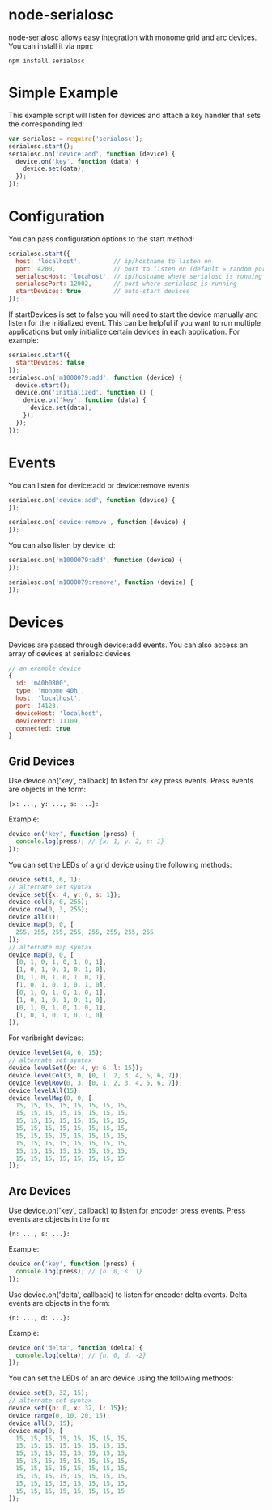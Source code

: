 node-serialosc
==============

node-serialosc allows easy integration with monome grid and arc devices.  You can install it via npm:

```
npm install serialosc
```

# Simple Example

This example script will listen for devices and attach a key handler that sets the corresponding led:

```javascript
var serialosc = require('serialosc');
serialosc.start();
serialosc.on('device:add', function (device) {
  device.on('key', function (data) {
    device.set(data);
  });
});
```

# Configuration

You can pass configuration options to the start method:

```javascript
serialosc.start({
  host: 'localhost',         // ip/hostname to listen on
  port: 4200,                // port to listen on (default = random port number)
  serialoscHost: 'locahost', // ip/hostname where serialosc is running
  serialoscPort: 12002,      // port where serialosc is running
  startDevices: true         // auto-start devices
});
```

If startDevices is set to false you will need to start the device manually and listen for the initialized event.  This can be helpful if you want to run multiple applications but only initialize certain devices in each application.  For example:

```javascript
serialosc.start({
  startDevices: false
});
serialosc.on('m1000079:add', function (device) {
  device.start();
  device.on('initialized', function () {
    device.on('key', function (data) {
      device.set(data);
    });
  });
});
```

# Events

You can listen for device:add or device:remove events

```javascript
serialosc.on('device:add', function (device) {
});

serialosc.on('device:remove', function (device) {
});
```

You can also listen by device id:

```javascript
serialosc.on('m1000079:add', function (device) {
});

serialosc.on('m1000079:remove', function (device) {
});
```

# Devices

Devices are passed through device:add events.  You can also access an array of devices at serialosc.devices

```javascript
// an example device
{
  id: 'm40h0800',
  type: 'monome 40h',
  host: 'localhost',
  port: 14123,
  deviceHost: 'localhost',
  devicePort: 11109,
  connected: true
}
```

## Grid Devices

Use device.on('key', callback) to listen for key press events.  Press events are objects in the form: 

```
{x: ..., y: ..., s: ...}:
```

Example:

```javascript
device.on('key', function (press) {
  console.log(press); // {x: 1, y: 2, s: 1}
});
```

You can set the LEDs of a grid device using the following methods:

```javascript
device.set(4, 6, 1);
// alternate set syntax
device.set({x: 4, y: 6, s: 1});
device.col(3, 0, 255);
device.row(0, 3, 255);
device.all(1);
device.map(0, 0, [
  255, 255, 255, 255, 255, 255, 255, 255
]);
// alternate map syntax
device.map(0, 0, [
  [0, 1, 0, 1, 0, 1, 0, 1],
  [1, 0, 1, 0, 1, 0, 1, 0],
  [0, 1, 0, 1, 0, 1, 0, 1],
  [1, 0, 1, 0, 1, 0, 1, 0],
  [0, 1, 0, 1, 0, 1, 0, 1],
  [1, 0, 1, 0, 1, 0, 1, 0],
  [0, 1, 0, 1, 0, 1, 0, 1],
  [1, 0, 1, 0, 1, 0, 1, 0]
]);
```

For varibright devices:

```javascript
device.levelSet(4, 6, 15);
// alternate set syntax
device.levelSet({x: 4, y: 6, l: 15});
device.levelCol(3, 0, [0, 1, 2, 3, 4, 5, 6, 7]);
device.levelRow(0, 3, [0, 1, 2, 3, 4, 5, 6, 7]);
device.levelAll(15);
device.levelMap(0, 0, [
  15, 15, 15, 15, 15, 15, 15, 15,
  15, 15, 15, 15, 15, 15, 15, 15,
  15, 15, 15, 15, 15, 15, 15, 15,
  15, 15, 15, 15, 15, 15, 15, 15,
  15, 15, 15, 15, 15, 15, 15, 15,
  15, 15, 15, 15, 15, 15, 15, 15,
  15, 15, 15, 15, 15, 15, 15, 15,
  15, 15, 15, 15, 15, 15, 15, 15
]);
```

## Arc Devices

Use device.on('key', callback) to listen for encoder press events.  Press events are objects in the form:

```
{n: ..., s: ...}:
```

Example:

```javascript
device.on('key', function (press) {
  console.log(press); // {n: 0, s: 1}
});
```

Use device.on('delta', callback) to listen for encoder delta events.  Delta events are objects in the form:

```
{n: ..., d: ...}:
```

Example:

```javascript
device.on('delta', function (delta) {
  console.log(delta); // {n: 0, d: -2}
});
```

You can set the LEDs of an arc device using the following methods:

```javascript
device.set(0, 32, 15);
// alternate set syntax
device.set({n: 0, x: 32, l: 15});
device.range(0, 10, 20, 15);
device.all(0, 15);
device.map(0, [
  15, 15, 15, 15, 15, 15, 15, 15,
  15, 15, 15, 15, 15, 15, 15, 15,
  15, 15, 15, 15, 15, 15, 15, 15,
  15, 15, 15, 15, 15, 15, 15, 15,
  15, 15, 15, 15, 15, 15, 15, 15,
  15, 15, 15, 15, 15, 15, 15, 15,
  15, 15, 15, 15, 15, 15, 15, 15,
  15, 15, 15, 15, 15, 15, 15, 15
]);
```

